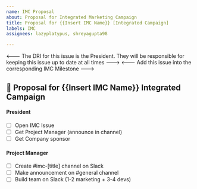 ```yaml
---
name: IMC Proposal
about: Proposal for Integrated Marketing Campaign
title: Proposal for {{Insert IMC Name}} [Integrated Campaign]
labels: IMC
assignees: lazyplatypus, shreyagupta98

---
```


<--- The DRI for this issue is the President. They will be responsible for keeping this issue up to date at all times --->
<--- Add this issue into the corresponding IMC Milestone --->

## 🙌 Proposal for {{Insert IMC Name}}  Integrated Campaign

#### President
- [ ] Open IMC Issue
- [ ] Get Project Manager (announce in channel)
- [ ] Get Company sponsor

#### Project Manager
- [ ] Create #imc-[title] channel on Slack
- [ ] Make announcement on #general channel
- [ ] Build team on Slack (1-2 marketing + 3-4 devs)
